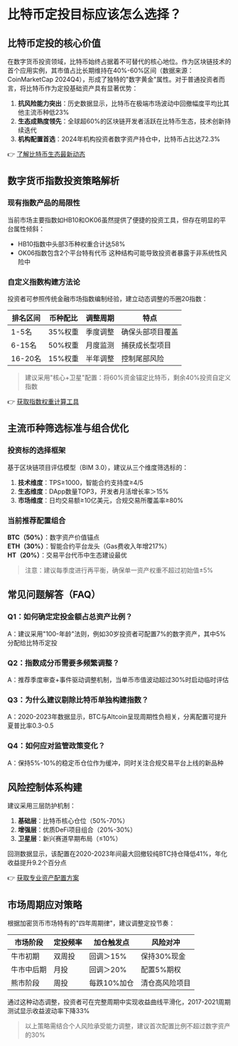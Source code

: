 # 比特币定投目标应该怎么选择？

## 比特币定投的核心价值
在数字货币投资领域，比特币始终占据着不可替代的核心地位。作为区块链技术的首个应用实例，其市值占比长期维持在40%-60%区间（数据来源：CoinMarketCap 2024Q4），形成了独特的"数字黄金"属性。对于普通投资者而言，将比特币作为定投基础资产具有显著优势：

1. **抗风险能力突出**：历史数据显示，比特币在极端市场波动中回撤幅度平均比其他主流币种低23%
2. **生态成熟度领先**：全球超60%的区块链开发者活跃在比特币生态，技术创新持续迭代
3. **机构配置首选**：2024年机构投资者数字资产持仓中，比特币占比达72.3%

👉 [了解比特币生态最新动态](https://bit.ly/okx_welcome)

## 数字货币指数投资策略解析
### 现有指数产品的局限性
当前市场主要指数如HB10和OK06虽然提供了便捷的投资工具，但存在明显的平台属性倾斜：
- HB10指数中头部3币种权重合计达58%
- OK06指数包含2个平台特有代币
这种结构可能导致投资者暴露于非系统性风险中

### 自定义指数构建方法论
投资者可参照传统金融市场指数编制经验，建立动态调整的币圈20指数：

| 排名区间 | 币种配比 | 调整周期 | 特点 |
|---------|---------|---------|-----|
| 1-5名   | 35%权重 | 季度调整 | 确保头部项目覆盖 |
| 6-15名  | 50%权重 | 月度监测 | 捕获成长型项目 |
| 16-20名 | 15%权重 | 半年调整 | 控制尾部风险 |

> 建议采用"核心+卫星"配置：将60%资金锚定比特币，剩余40%投资自定义指数

👉 [获取指数权重计算工具](https://bit.ly/okx_welcome)

## 主流币种筛选标准与组合优化
### 投资标的选择框架
基于区块链项目评估模型（BIM 3.0），建议从三个维度筛选标的：
1. **技术维度**：TPS≥1000，智能合约支持度≥4/5
2. **生态维度**：DApp数量TOP3，开发者月活增长率＞15%
3. **市场维度**：日均交易额≥10亿美元，合规交易所覆盖率≥80%

### 当前推荐配置组合
**BTC（50%）**：数字资产价值锚点  
**ETH（30%）**：智能合约平台龙头（Gas费收入年增217%）  
**HT（20%）**：交易平台代币中生态建设最优  

> 注意：建议每季度进行再平衡，确保单一资产权重不超过初始值±5%

## 常见问题解答（FAQ）
### Q1：如何确定定投金额占总资产比例？
A：建议采用"100-年龄"法则，例如30岁投资者可配置7%的数字资产，其中5%分配给比特币定投

### Q2：指数成分币需要多频繁调整？
A：推荐季度审查+事件驱动调整机制，当单币市值波动超过30%时启动临时评估

### Q3：为什么建议剔除比特币单独构建指数？
A：2020-2023年数据显示，BTC与Altcoin呈现周期性负相关，分离配置可提升夏普比率0.3-0.5

### Q4：如何应对监管政策变化？
A：保持5%-10%的稳定币仓位作为缓冲，同时关注合规交易平台上线的新品种

## 风险控制体系构建
建议采用三层防护机制：
1. **基础层**：比特币核心仓位（50%-70%）
2. **增强层**：优质DeFi项目组合（20%-30%）
3. **卫星层**：新兴赛道早期布局（≤10%）

回测数据显示，该配置在2020-2023年间最大回撤较纯BTC持仓降低41%，年化收益提升9.2个百分点

👉 [获取专业资产配置方案](https://bit.ly/okx_welcome)

## 市场周期应对策略
根据加密货币市场特有的"四年周期律"，建议调整定投节奏：

| 市场阶段   | 定投频率 | 加仓触发点 | 风险对冲 |
|-----------|---------|-----------|---------|
| 牛市初期   | 双周投   | 回调＞15%  | 保持30%现金 |
| 牛市中后期 | 月投     | 回调＞20%  | 配置5%期权 |
| 熊市阶段   | 周投     | 每跌10%加仓| 清仓高风险项目 |

通过这种动态调整，投资者可在完整周期中实现收益曲线平滑化，2017-2021周期测试显示收益波动率下降33%

> 以上策略需结合个人风险承受能力调整，建议首次配置比例不超过数字资产的30%